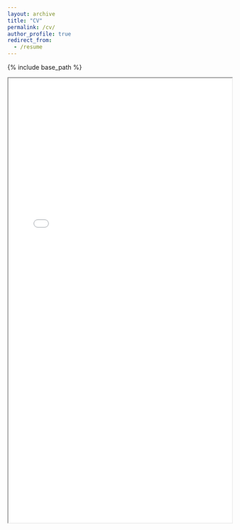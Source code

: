 ```yaml
---
layout: archive
title: "CV"
permalink: /cv/
author_profile: true
redirect_from:
  - /resume
---
```


{% include base_path %}


<!-- include pdf in iframe -->
<iframe src="{{base_path}}/files/Christopher_Allred_CV_2024_SEP.pdf" width="100%" height="1000px"></iframe>

